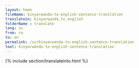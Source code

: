 ```yaml
---
layout: home
fileName: kinyarwanda-to-english-sentence-translation
translatein: kinyarwanda_to_english
folderName : translate
lang: sv
from: rw
to: en
permalink: /sv/kinyarwanda-to-english-sentence-translation
tool: kinyarwanda-to-english-sentence-translation
---
```

{% include section/translateinto.html %}